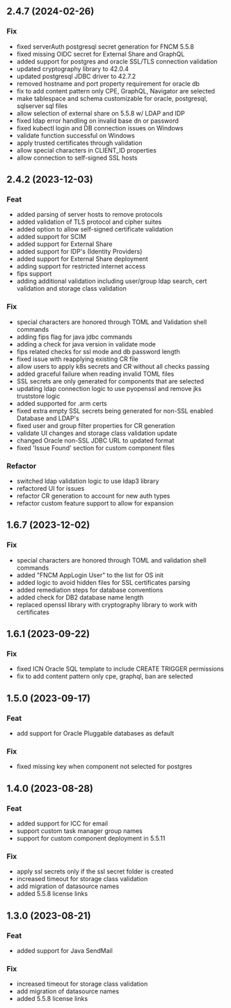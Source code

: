 ## 2.4.7 (2024-02-26)

### Fix

- fixed serverAuth postgresql secret generation for FNCM 5.5.8
- fixed missing OIDC secret for External Share and GraphQL
- added support for postgres and oracle SSL/TLS connection validation
- updated cryptography library to 42.0.4
- updated postgresql JDBC driver to 42.7.2
- removed hostname and port property requirement for oracle db
- fix to add content pattern only CPE, GraphQL, Navigator are selected
- make tablespace and schema customizable for oracle, postgresql, sqlserver sql files
- allow selection of external share on 5.5.8 w/ LDAP and IDP
- fixed ldap error handling on invalid base dn or password
- fixed kubectl login and DB connection issues on Windows
- validate function successful on Windows
- apply trusted certificates through validation
- allow special characters in CLIENT_ID properties
- allow connection to self-signed SSL hosts

## 2.4.2 (2023-12-03)

### Feat

- added parsing of server hosts to remove protocols
- added validation of TLS protocol and cipher suites
- added option to allow self-signed certificate validation
- added support for SCIM
- added support for External Share
- added support for IDP's (Identity Providers)
- added support for External Share deployment
- adding support for restricted internet access
- fips support
- adding additional validation including user/group ldap search, cert validation and storage class validation

### Fix

- special characters are honored through TOML and Validation shell commands
- adding fips flag for java jdbc commands
- adding a check for java version in validate mode
- fips related checks for ssl mode and db password length
- fixed issue with reapplying existing CR file
- allow users to apply k8s secrets and CR without all checks passing
- added graceful failure when reading invalid TOML files
- SSL secrets are only generated for components that are selected
- updating ldap connection logic to use pyopenssl and remove jks truststore logic
- added supported for .arm certs
- fixed extra empty SSL secrets being generated for non-SSL enabled Database and LDAP's
- fixed user and group filter properties for CR generation
- validate UI changes and storage class validation update
- changed Oracle non-SSL JDBC URL to updated format
- fixed 'Issue Found' section for custom component files

### Refactor

- switched ldap validation logic to use ldap3 library
- refactored UI for issues
- refactor CR generation to account for new auth types
- refactor custom feature support to allow for expansion

## 1.6.7 (2023-12-02)

### Fix

- special characters are honored through TOML and validation shell commands
- added "FNCM AppLogin User" to the list for OS init
- added logic to avoid hidden files for SSL certificates parsing
- added remediation steps for database conventions
- added check for DB2 database name length
- replaced openssl library with cryptography library to work with certificates

## 1.6.1 (2023-09-22)

### Fix

- fixed ICN Oracle SQL template to include CREATE TRIGGER permissions
- fix to add content pattern only cpe, graphql, ban are selected

## 1.5.0 (2023-09-17)

### Feat

- add support for Oracle Pluggable databases as default

### Fix

- fixed missing key when component not selected for postgres

## 1.4.0 (2023-08-28)

### Feat

- added support for ICC for email
- support custom task manager group names
- support for custom component deployment in 5.5.11

### Fix

- apply ssl secrets only if the ssl secret folder is created
- increased timeout for storage class validation
- add migration of datasource names
- added 5.5.8 license links

## 1.3.0 (2023-08-21)

### Feat

- added support for Java SendMail

### Fix

- increased timeout for storage class validation
- add migration of datasource names
- added 5.5.8 license links